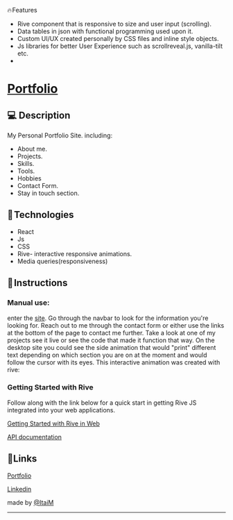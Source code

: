 🔥 Features
- Rive component that is responsive to size and user input (scrolling).
- Data tables in json with functional programming used upon it.
- Custom UI/UX created personally by CSS files and inline style objects.
- Js libraries for better User Experience such as scrollreveal.js, vanilla-tilt etc.
- 

# [Portfolio](https://itaimiz.com/)

## 💻 Description
My Personal Portfolio Site.
including: 
- About me.
- Projects.
- Skills.
- Tools.
- Hobbies
- Contact Form.
- Stay in touch section.

## 🔧 Technologies
- React
- Js
- CSS
- Rive- interactive responsive animations. 
- Media queries(responsiveness)

## 📃 Instructions

### Manual use:
enter the [site](https://itaimiz.com/). Go through the navbar to look for the information you're looking for.
Reach out to me through the contact form or either use the links at the bottom of the page to contact me further.
Take a look at one of my projects see it live or see the code that made it function that way.
On the desktop site you could see the side animation that would "print" different text depending on which section you are on at the moment and would follow the cursor with its eyes.
This interactive animation was created with rive:

### Getting Started with Rive

Follow along with the link below for a quick start in getting Rive JS integrated into your web applications.

[Getting Started with Rive in Web](https://help.rive.app/runtimes/overview/web-js)

[API documentation](https://help.rive.app/runtimes/overview/web-js/rive-parameters)

## 🔗Links
[Portfolio](https://itaimiz.com/)

[Linkedin](https://www.linkedin.com/in/itai-mizlish/)

made by [@ItaiM](https://github.com/itaim18)

----
